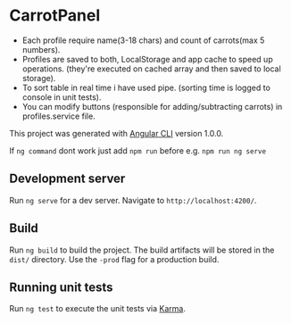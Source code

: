 # CarrotPanel

* Each profile require name(3-18 chars) and count of carrots(max 5 numbers).
* Profiles are saved to both, LocalStorage and app cache to speed up operations. (they're executed on cached array and then saved to local storage).
* To sort table in real time i have used pipe. (sorting time is logged to console in unit tests).
* You can modify buttons (responsible for adding/subtracting carrots) in profiles.service file.

This project was generated with [Angular CLI](https://github.com/angular/angular-cli) version 1.0.0.

If `ng command` dont work just add `npm run` before e.g. `npm run ng serve`

## Development server

Run `ng serve`  for a dev server. Navigate to `http://localhost:4200/`. 

## Build

Run `ng build` to build the project. The build artifacts will be stored in the `dist/` directory. Use the `-prod` flag for a production build.

## Running unit tests

Run `ng test` to execute the unit tests via [Karma](https://karma-runner.github.io).

